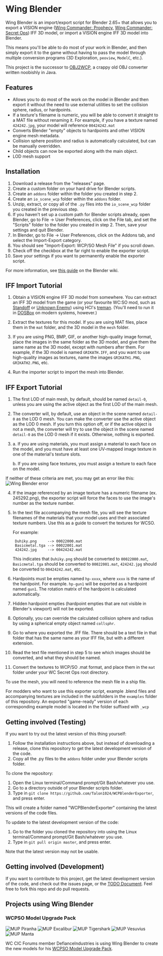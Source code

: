 Wing Blender
============

Wing Blender is an import/export script for Blender 2.65+ that allows you to export a VISION engine ([Wing Commander: Prophecy](http://www.wcnews.com/wcpedia/Wing_Commander:_Prophecy), [Wing Commander: Secret Ops](http://www.wcnews.com/wcpedia/Wing_Commander:_Secret_Ops)) IFF 3D model, or import a VISION engine IFF 3D model into Blender.

This means you'll be able to do most of your work in Blender, and then simply export it to the game without having to pass the model through multiple conversion programs (3D Exploration, `peoview`, `ModelC`, etc.).

This project is the successor to [OBJ2WCP](http://www.ciinet.org/kevin/java), a crappy old OBJ converter written noobishly in Java.

Features
--------

- Allows you to do most of the work on the model in Blender and then export it without the need to use external utilities to set the collision sphere, radius, or hardpoints.
- If a texture's filename is numeric, you will be able to convert it straight to a MAT file without renaming it. For example, if you have a texture named `424242.jpg`, your model will reference `00424242.mat`
- Converts Blender "empty" objects to hardpoints and other VISION engine mesh metadata.
- Collision sphere position and radius is automatically calculated, but can be manually overridden.
- Child objects can now be exported along with the main object.
- LOD mesh support

Installation
------------

1. Download a release from the "releases" page.
2. Create a custom folder on your hard drive for Blender scripts.
3. Create an `addons` folder within the folder you created in step 2.
4. Create an `io_scene_wcp` folder within the `addons` folder.
5. Unzip, extract, or copy all of the `.py` files into the `io_scene_wcp` folder you created in the previous step.
6. If you haven't set up a custom path for Blender scripts already, open Blender, go to File -> User Preferences, click on the File tab, and set the "Scripts" folder to the folder you created in step 2. Then, save your settings and quit Blender.
7. In Blender, go to File -> User Preferences, click on the Addons tab, and select the Import-Export category.
8. You should see "Import-Export: WCP/SO Mesh File" if you scroll down.
9. Check off the checkbox at the far right to enable the exporter script.
10. Save your settings if you want to permanently enable the exporter script.

For more information, see [this guide](https://www.blender.org/manual/advanced/scripting/python/add_ons.html) on the Blender wiki.

IFF Import Tutorial
-------------------

1. Obtain a VISION engine IFF 3D model from somewhere. You can extract an IFF 3D model from the game (or your favourite WC:SO mod, such as [Standoff](http://standoff.solsector.net) or [Unknown Enemy](http://unknownenemy.solsector.net)) using HCl's [treman](http://hcl.solsector.net/archive/treman1.zip). (You'll need to run it in [DOSBox](http://www.dosbox.com/) on modern systems, however.)

2. Extract the textures for this model. If you are using MAT files, place them in the `mat` folder, and the 3D model in the `mesh` folder.

3. If you are using PNG, BMP, GIF, or another high-quality image format, place the images in the same folder as the 3D model, and give them the same name as the 3D model, except with numbers after them. For example, if the 3D model is named `GRIKATH.IFF`, and you want to use high-quality images as textures, name the images `GRIKATH1.PNG`, `GRIKATH2.PNG`, etc.

3. Run the importer script to import the mesh into Blender.

IFF Export Tutorial
-------------------

1. The first LOD of main mesh, by default, should be named `detail-0`, unless you are using the active object as the first LOD of the main mesh.

2. The converter will, by default, use an object in the scene named `detail-0` as the LOD 0 mesh. You can make the converter use the active object as the LOD 0 mesh. If you turn this option off, or if the active object is not a mesh, the converter will try to use the object in the scene named `detail-0` as the LOD 0 mesh if it exists. Otherwise, nothing is exported.

3. a. If you are using materials, you must assign a material to each face on the model, and you must have at least one UV-mapped image texture in one of the material's texture slots.

   b. If you are using face textures, you must assign a texture to each face on the model.

  If neither of these criteria are met, you may get an error like this:
  ![Wing Blender error](http://www.wcnews.com/chatzone/attachments/mat_error-jpg.8326/)

4. If the image referenced by an image texture has a numeric filename (ex. 245292.png), the exporter script will force the faces to use the image's number as the texture number.

5. In the text file accompanying the mesh file, you will see the texture filenames of the materials that your model uses and their associated texture numbers. Use this as a guide to convert the textures for WCSO.

   For example:

        Duhiky.png     --> 00022000.mat
        Basicmetal.tga --> 00022001.mat
        424242.jpg     --> 00424242.mat

   This indicates that `Duhiky.png` should be converted to `00022000.mat`, `Basicmetal.tga` should be converted to `00022001.mat`, `424242.jpg` should be converted to `00424242.mat`, etc.

6. Hardpoints must be empties named `hp-xxxx`, where `xxxx` is the name of the hardpoint. For example. `hp-gun1` will be exported as a hardpoint named `gun1`. The rotation matrix of the hardpoint is calculated automatically.

7. Hidden hardpoint empties (hardpoint empties that are not visible in Blender's viewport) will not be exported.

8. Optionally, you can override the calculated collision sphere and radius by using a spherical empty object named `collsphr`.

9. Go to where you exported the .IFF file. There should be a text file in that folder that has the same name as your IFF file, but with a
different extension.

10. Read the text file mentioned in step 5 to see which images should be converted, and what they should be named.

11. Convert the textures to WCP/SO .mat format, and place them in the `mat` folder under your WC Secret Ops root directory.

To use the mesh, you will need to reference the mesh file in a ship file.

For modders who want to use this exporter script, example .blend files and accompanying textures are included in the subfolders in the `examples` folder of this repository. An exported "game-ready" version of each corresponding example model is located in the folder suffixed with `_wcp`

Getting involved (Testing)
--------------------------

If you want to try out the latest version of this thing yourself:

1. Follow the installation instructions above, but instead of downloading a release, clone this repository to get the latest development version of the code.
2. Copy all the .py files to the `addons` folder under your Blender scripts folder.

To clone the repository:

1. Open the Linux terminal/Command prompt/Git Bash/whatever you use.
2. Go to a directory outside of your Blender scripts folder.
3. Type in `git clone https://github.com/Talon1024/WCPBlenderExporter`, and press enter.

This will create a folder named "WCPBlenderExporter" containing the latest versions of the code files.

To update to the latest development version of the code:

1. Go to the folder you cloned the repository into using the Linux terminal/Command prompt/Git Bash/whatever you use.
2. Type in `git pull origin master`, and press enter.

Note that the latest version may not be usable.

Getting involved (Development)
------------------------------

If you want to contribute to this project, get the latest development version of the code, and check out the issues page, or the [TODO Document](TODO.md). Feel free to fork this repo and do pull requests.

Projects using Wing Blender
---------------------------

### WCPSO Model Upgrade Pack ###
![MUP Piranha](http://www.wcnews.com/chatzone/attachments/pir_update2-jpg.8236/)
![MUP Excalibur](http://www.wcnews.com/chatzone/attachments/excal_viewerfinal2-jpg.8266/)
![MUP Tigershark](http://www.wcnews.com/chatzone/attachments/tshark_ingame4-jpg.8260/)
![MUP Vesuvius](http://www.wcnews.com/chatzone/attachments/shot0004-jpg.8339/)
![MUP Manta](http://www.wcnews.com/chatzone/attachments/shot0001-jpg.8246/)

WC CIC Forums member DefianceIndustries is using Wing Blender to create the new models for his [WCPSO Model Upgrade Pack](http://www.wcnews.com/chatzone/threads/wing-commander-prophecy-secret-ops-model-update-pack.28103/).
